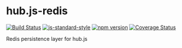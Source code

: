 # hub.js-redis

[![Build Status](https://travis-ci.org/vigour-io/hub.js-redis.svg?branch=master)](https://travis-ci.org/vigour-io/hub.js-redis)
[![js-standard-style](https://img.shields.io/badge/code%20style-standard-brightgreen.svg)](http://standardjs.com/)
[![npm version](https://badge.fury.io/js/hub.js-redis.svg)](https://badge.fury.io/js/hub.js-redis)
[![Coverage Status](https://coveralls.io/repos/github/vigour-io/hub.js-redis/badge.svg?branch=master)](https://coveralls.io/github/vigour-io/hub.js-redis?branch=master)

Redis persistence layer for hub.js
